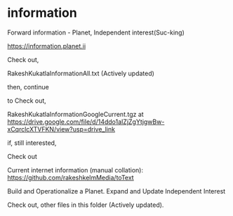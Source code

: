 # information

Forward information - Planet, Independent interest(Suc-king)

https://information.planet.ii

Check out,

RakeshKukatlaInformationAll.txt (Actively updated)

then, continue

to Check out,

RakeshKukatlaInformationGoogleCurrent.tgz at
https://drive.google.com/file/d/14ddo1aIZjZgYtjgwBw-xCqrclcXTVFKN/view?usp=drive_link

if, still interested,

Check out

Current internet information (manual collation):
https://github.com/rakeshkelmMedia/toText

Build and Operationalize a Planet. Expand and Update Independent Interest

Check out, other files in this folder (Actively updated).
